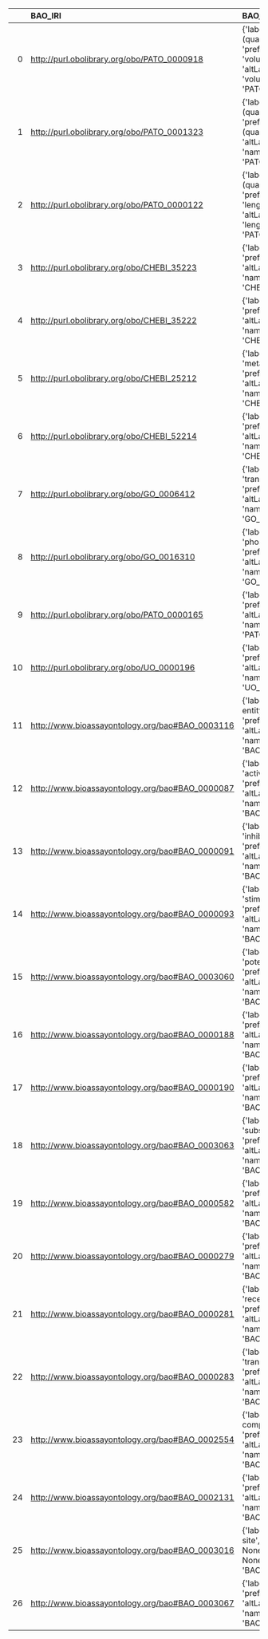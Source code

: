|    | BAO_IRI                                         | BAO_DESC                                                                                                     | SBO_IRI                              | SBO_DESC                     |
|---:|:------------------------------------------------|:-------------------------------------------------------------------------------------------------------------|:-------------------------------------|:-----------------------------|
|  0 | http://purl.obolibrary.org/obo/PATO_0000918     | {'label': 'volume (quality)', 'prefLabel': 'volume (quality)', 'altLabel': 'volume', 'name': 'PATO_0000918'} | http://biomodels.net/SBO/SBO_0000468 | {'label': 'volume'}          |
|  1 | http://purl.obolibrary.org/obo/PATO_0001323     | {'label': 'area (quality)', 'prefLabel': 'area (quality)', 'altLabel': 'area', 'name': 'PATO_0001323'}       | http://biomodels.net/SBO/SBO_0000467 | {'label': 'area'}            |
|  2 | http://purl.obolibrary.org/obo/PATO_0000122     | {'label': 'length (quality)', 'prefLabel': 'length (quality)', 'altLabel': 'length', 'name': 'PATO_0000122'} | http://biomodels.net/SBO/SBO_0000466 | {'label': 'length'}          |
|  3 | http://purl.obolibrary.org/obo/CHEBI_35223      | {'label': 'catalyst', 'prefLabel': None, 'altLabel': None, 'name': 'CHEBI_35223'}                            | http://biomodels.net/SBO/SBO_0000013 | {'label': 'catalyst'}        |
|  4 | http://purl.obolibrary.org/obo/CHEBI_35222      | {'label': 'inhibitor', 'prefLabel': None, 'altLabel': None, 'name': 'CHEBI_35222'}                           | http://biomodels.net/SBO/SBO_0000020 | {'label': 'inhibitor'}       |
|  5 | http://purl.obolibrary.org/obo/CHEBI_25212      | {'label': 'metabolite', 'prefLabel': None, 'altLabel': None, 'name': 'CHEBI_25212'}                          | http://biomodels.net/SBO/SBO_0000299 | {'label': 'metabolite'}      |
|  6 | http://purl.obolibrary.org/obo/CHEBI_52214      | {'label': 'ligand', 'prefLabel': None, 'altLabel': None, 'name': 'CHEBI_52214'}                              | http://biomodels.net/SBO/SBO_0000280 | {'label': 'ligand'}          |
|  7 | http://purl.obolibrary.org/obo/GO_0006412       | {'label': 'translation', 'prefLabel': None, 'altLabel': None, 'name': 'GO_0006412'}                          | http://biomodels.net/SBO/SBO_0000184 | {'label': 'translation'}     |
|  8 | http://purl.obolibrary.org/obo/GO_0016310       | {'label': 'phosphorylation', 'prefLabel': None, 'altLabel': None, 'name': 'GO_0016310'}                      | http://biomodels.net/SBO/SBO_0000216 | {'label': 'phosphorylation'} |
|  9 | http://purl.obolibrary.org/obo/PATO_0000165     | {'label': 'time', 'prefLabel': None, 'altLabel': None, 'name': 'PATO_0000165'}                               | http://biomodels.net/SBO/SBO_0000345 | {'label': 'time'}            |
| 10 | http://purl.obolibrary.org/obo/UO_0000196       | {'label': 'pH', 'prefLabel': None, 'altLabel': None, 'name': 'UO_0000196'}                                   | http://biomodels.net/SBO/SBO_0000304 | {'label': 'pH'}              |
| 11 | http://www.bioassayontology.org/bao#BAO_0003116 | {'label': 'material entity', 'prefLabel': None, 'altLabel': None, 'name': 'BAO_0003116'}                     | http://biomodels.net/SBO/SBO_0000240 | {'label': 'material entity'} |
| 12 | http://www.bioassayontology.org/bao#BAO_0000087 | {'label': 'activation', 'prefLabel': None, 'altLabel': None, 'name': 'BAO_0000087'}                          | http://biomodels.net/SBO/SBO_0000656 | {'label': 'activation'}      |
| 13 | http://www.bioassayontology.org/bao#BAO_0000091 | {'label': 'inhibition', 'prefLabel': None, 'altLabel': None, 'name': 'BAO_0000091'}                          | http://biomodels.net/SBO/SBO_0000169 | {'label': 'inhibition'}      |
| 14 | http://www.bioassayontology.org/bao#BAO_0000093 | {'label': 'stimulation', 'prefLabel': None, 'altLabel': None, 'name': 'BAO_0000093'}                         | http://biomodels.net/SBO/SBO_0000170 | {'label': 'stimulation'}     |
| 15 | http://www.bioassayontology.org/bao#BAO_0003060 | {'label': 'potentiator', 'prefLabel': None, 'altLabel': None, 'name': 'BAO_0003060'}                         | http://biomodels.net/SBO/SBO_0000021 | {'label': 'potentiator'}     |
| 16 | http://www.bioassayontology.org/bao#BAO_0000188 | {'label': 'EC50', 'prefLabel': None, 'altLabel': None, 'name': 'BAO_0000188'}                                | http://biomodels.net/SBO/SBO_0000287 | {'label': 'EC50'}            |
| 17 | http://www.bioassayontology.org/bao#BAO_0000190 | {'label': 'IC50', 'prefLabel': None, 'altLabel': None, 'name': 'BAO_0000190'}                                | http://biomodels.net/SBO/SBO_0000288 | {'label': 'IC50'}            |
| 18 | http://www.bioassayontology.org/bao#BAO_0003063 | {'label': 'substrate', 'prefLabel': None, 'altLabel': None, 'name': 'BAO_0003063'}                           | http://biomodels.net/SBO/SBO_0000015 | {'label': 'substrate'}       |
| 19 | http://www.bioassayontology.org/bao#BAO_0000582 | {'label': 'gene', 'prefLabel': None, 'altLabel': None, 'name': 'BAO_0000582'}                                | http://biomodels.net/SBO/SBO_0000243 | {'label': 'gene'}            |
| 20 | http://www.bioassayontology.org/bao#BAO_0000279 | {'label': 'enzyme', 'prefLabel': None, 'altLabel': None, 'name': 'BAO_0000279'}                              | http://biomodels.net/SBO/SBO_0000014 | {'label': 'enzyme'}          |
| 21 | http://www.bioassayontology.org/bao#BAO_0000281 | {'label': 'receptor', 'prefLabel': None, 'altLabel': None, 'name': 'BAO_0000281'}                            | http://biomodels.net/SBO/SBO_0000244 | {'label': 'receptor'}        |
| 22 | http://www.bioassayontology.org/bao#BAO_0000283 | {'label': 'transporter', 'prefLabel': None, 'altLabel': None, 'name': 'BAO_0000283'}                         | http://biomodels.net/SBO/SBO_0000284 | {'label': 'transporter'}     |
| 23 | http://www.bioassayontology.org/bao#BAO_0002554 | {'label': 'protein complex', 'prefLabel': None, 'altLabel': None, 'name': 'BAO_0002554'}                     | http://biomodels.net/SBO/SBO_0000297 | {'label': 'protein complex'} |
| 24 | http://www.bioassayontology.org/bao#BAO_0002131 | {'label': 'pKa', 'prefLabel': None, 'altLabel': None, 'name': 'BAO_0002131'}                                 | http://biomodels.net/SBO/SBO_0000307 | {'label': 'pKa'}             |
| 25 | http://www.bioassayontology.org/bao#BAO_0003016 | {'label': 'binding site', 'prefLabel': None, 'altLabel': None, 'name': 'BAO_0003016'}                        | http://biomodels.net/SBO/SBO_0000494 | {'label': 'binding site'}    |
| 26 | http://www.bioassayontology.org/bao#BAO_0003067 | {'label': 'product', 'prefLabel': None, 'altLabel': None, 'name': 'BAO_0003067'}                             | http://biomodels.net/SBO/SBO_0000011 | {'label': 'product'}         |